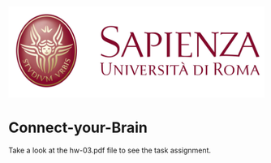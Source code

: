 
![University Logo](https://github.com/Frankiwy/Connect-your-Brain/blob/main/images/logo-sapienza-new.jpg)


# Connect-your-Brain

Take a look at the hw-03.pdf file to see the task assignment.


